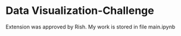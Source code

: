 # Data Visualization-Challenge
Extension was approved by Rish.
My work is stored in file main.ipynb
